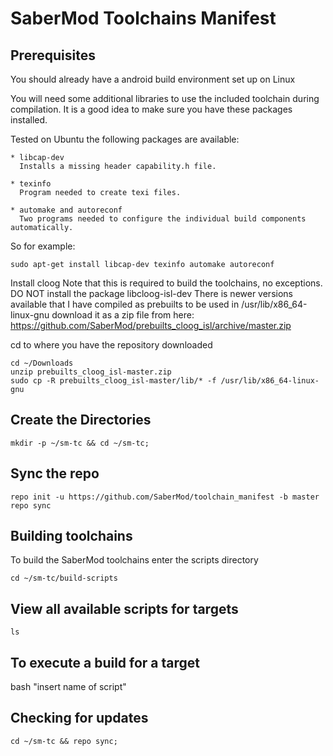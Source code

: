 SaberMod Toolchains Manifest
=====================

Prerequisites
----------------------

You should already have a android build environment set up on Linux

You will need some additional libraries to use the included toolchain during compilation.  It is a good idea to make sure you have these packages installed.

Tested on Ubuntu the following packages are available:

    * libcap-dev
      Installs a missing header capability.h file.

    * texinfo
      Program needed to create texi files.

    * automake and autoreconf
      Two programs needed to configure the individual build components automatically.

So for example:

    sudo apt-get install libcap-dev texinfo automake autoreconf

Install cloog
Note that this is required to build the toolchains, no exceptions.  DO NOT install the package libcloog-isl-dev
There is newer versions available that I have compiled as prebuilts to be used in /usr/lib/x86_64-linux-gnu
download it as a zip file from here:
https://github.com/SaberMod/prebuilts_cloog_isl/archive/master.zip

cd to where you have the repository downloaded

    cd ~/Downloads
    unzip prebuilts_cloog_isl-master.zip
    sudo cp -R prebuilts_cloog_isl-master/lib/* -f /usr/lib/x86_64-linux-gnu

Create the Directories
----------------------

    mkdir -p ~/sm-tc && cd ~/sm-tc;

Sync the repo
----------------------

    repo init -u https://github.com/SaberMod/toolchain_manifest -b master
    repo sync

Building toolchains
----------------------

To build the SaberMod toolchains enter the scripts directory

    cd ~/sm-tc/build-scripts

View all available scripts for targets
----------------------

    ls

To execute a build for a target
----------------------

bash "insert name of script"

Checking for updates
----------------------

    cd ~/sm-tc && repo sync;
